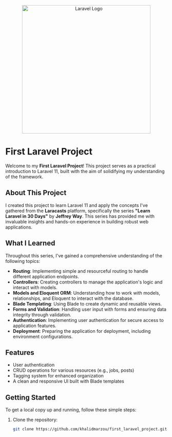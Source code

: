 <p align="center"><a href="https://laravel.com" target="_blank"><img src="https://raw.githubusercontent.com/laravel/art/master/logo-lockup/5%20SVG/2%20CMYK/1%20Full%20Color/laravel-logolockup-cmyk-red.svg" width="400" alt="Laravel Logo"></a></p>

# First Laravel Project

Welcome to my **First Laravel Project**! This project serves as a practical introduction to Laravel 11, built with the aim of solidifying my understanding of the framework.

## About This Project

I created this project to learn Laravel 11 and apply the concepts I've gathered from the **Laracasts** platform, specifically the series **"Learn Laravel in 30 Days"** by **Jeffrey Way**. This series has provided me with invaluable insights and hands-on experience in building robust web applications.

## What I Learned

Throughout this series, I've gained a comprehensive understanding of the following topics:

-   **Routing**: Implementing simple and resourceful routing to handle different application endpoints.
-   **Controllers**: Creating controllers to manage the application's logic and interact with models.
-   **Models and Eloquent ORM**: Understanding how to work with models, relationships, and Eloquent to interact with the database.
-   **Blade Templating**: Using Blade to create dynamic and reusable views.
-   **Forms and Validation**: Handling user input with forms and ensuring data integrity through validation.
-   **Authentication**: Implementing user authentication for secure access to application features.
-   **Deployment**: Preparing the application for deployment, including environment configurations.

## Features

-   User authentication
-   CRUD operations for various resources (e.g., jobs, posts)
-   Tagging system for enhanced organization
-   A clean and responsive UI built with Blade templates

## Getting Started

To get a local copy up and running, follow these simple steps:

1. Clone the repository:
    ```bash
    git clone https://github.com/khalidmarzou/first_laravel_project.git
    ```
